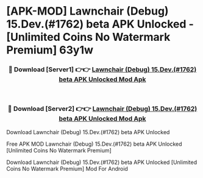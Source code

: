 # [APK-MOD] Lawnchair (Debug) 15.Dev.(#1762) beta APK Unlocked - [Unlimited Coins No Watermark Premium] 63y1w



<div align="center">
<h3>🔴 Download [Server1] 👉👉 <a href="https://momento.my/?title=Lawnchair_(Debug)_15.Dev.(#1762)_beta_APK_Unlocked">Lawnchair (Debug) 15.Dev.(#1762) beta APK Unlocked Mod Apk</a></h3><br>

<h3>🔴 Download [Server2] 👉👉 <a href="https://momento.my/?title=Lawnchair_(Debug)_15.Dev.(#1762)_beta_APK_Unlocked">Lawnchair (Debug) 15.Dev.(#1762) beta APK Unlocked Mod Apk</a></h3>
</div>



Download Lawnchair (Debug) 15.Dev.(#1762) beta APK Unlocked 

Free APK MOD Lawnchair (Debug) 15.Dev.(#1762) beta APK Unlocked [Unlimited Coins No Watermark Premium]

Download Lawnchair (Debug) 15.Dev.(#1762) beta APK Unlocked [Unlimited Coins No Watermark Premium] Mod For Android
